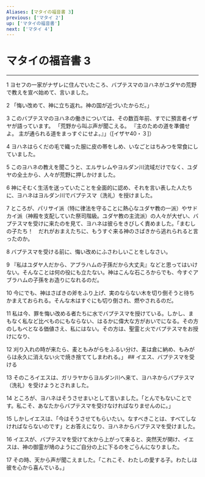 ```yaml
---
Aliases: [マタイの福音書 3]
previous: ['マタイ 2']
up: ['マタイの福音書']
next: ['マタイ 4']
---
```

# マタイの福音書 3

***




1 
ヨセフの一家がナザレに住んでいたころ、バプテスマのヨハネがユダヤの荒野で教えを宣べ始めて、言いました。 



2 
「悔い改めて、神に立ち返れ。神の国が近づいたからだ。」 



3 
このバプテスマのヨハネの働きについては、その数百年前、すでに預言者イザヤが語っています。 「荒野から叫ぶ声が聞こえる。 『主のための道を準備せよ。 主が通られる道をまっすぐにせよ。』」（[イザヤ40・３]） 



4 
ヨハネはらくだの毛で織った服に皮の帯をしめ、いなごとはちみつを常食にしていました。 



5 
このヨハネの教えを聞こうと、エルサレムやヨルダン川流域だけでなく、ユダヤの全土から、人々が荒野に押しかけました。 



6 
神にそむく生活を送っていたことを全面的に認め、それを言い表した人たちに、ヨハネはヨルダン川でバプテスマ（洗礼）を授けました。 



7 
ところが、パリサイ派（特に律法を守ることに熱心なユダヤ教の一派）やサドカイ派（神殿を支配していた祭司階級。ユダヤ教の主流派）の人々が大ぜい、バプテスマを受けに来たのを見て、ヨハネは彼らをきびしく責めました。「まむしの子たち！　だれがおまえたちに、もうすぐ来る神のさばきから逃れられると言ったのか。 



8 
バプテスマを受ける前に、悔い改めにふさわしいことをしなさい。 



9 
『私はユダヤ人だから、アブラハムの子孫だから大丈夫』などと思ってはいけない。そんなことは何の役にも立たない。神はこんな石ころからでも、今すぐアブラハムの子孫をお造りになれるのだ。 



10 
今にでも、神はさばきの斧をふり上げ、実のならない木を切り倒そうと待ちかまえておられる。そんな木はすぐにも切り倒され、燃やされるのだ。 



11 
私は今、罪を悔い改める者たちに水でバプテスマを授けている。しかし、まもなく私など比べものにもならない、はるかに偉大な方がおいでになる。その方のしもべとなる価値さえ、私にはない。その方は、聖霊と火でバプテスマをお授けになり、 



12 
刈り入れの時が来たら、麦ともみがらをふるい分け、麦は倉に納め、もみがらは永久に消えない火で焼き捨ててしまわれる。」 ## イエス、バプテスマを受ける 



13 
そのころイエスは、ガリラヤからヨルダン川へ来て、ヨハネからバプテスマ（洗礼）を受けようとされました。 



14 
ところが、ヨハネはそうさせまいとして言いました。「とんでもないことです。私こそ、あなたからバプテスマを受けなければなりませんのに。」 



15 
しかしイエスは、「今はそうさせてもらいたい。なすべきことは、すべてしなければならないのです」とお答えになり、ヨハネからバプテスマを受けました。 



16 
イエスが、バプテスマを受けて水から上がって来ると、突然天が開け、イエスは、神の御霊が鳩のようにご自分の上に下るのをごらんになりました。 



17 
その時、天から声が聞こえました。「これこそ、わたしの愛する子。わたしは彼を心から喜んでいる。」
